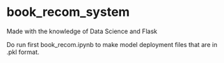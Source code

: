 # book_recom_system


Made with the knowledge of Data Science and Flask

Do run first book_recom.ipynb to make model deployment files that are in .pkl format.

